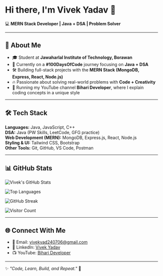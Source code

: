 # Hi there, I'm Vivek Yadav 👋  

💻 **MERN Stack Developer | Java + DSA | Problem Solver**

---

## 🚀 About Me  
- 🎓 Student at **Jawaharlal Institute of Technology, Borawan**  
- 🌱 Currently on a **#100DaysOfCode** journey focusing on **Java + DSA**  
- 🛠️ Building full-stack projects with the **MERN Stack (MongoDB, Express, React, Node.js)**  
- 🔥 Passionate about solving real-world problems with **Code + Creativity**  
- 🎥 Running my YouTube channel **Bihari Developer**, where I explain coding concepts in a unique style  

---

## 🛠️ Tech Stack  
**Languages:** Java, JavaScript, C++  
**DSA:** Java (PW Skills, LeetCode, GFG practice)  
**Web Development (MERN):** MongoDB, Express.js, React, Node.js  
**Styling & UI:** Tailwind CSS, Bootstrap  
**Other Tools:** Git, GitHub, VS Code, Postman  

---

## 📊 GitHub Stats  

![Vivek's GitHub Stats](https://github-readme-stats.vercel.app/api?username=vivekyadav247&show_icons=true&theme=tokyonight)  

![Top Languages](https://github-readme-stats.vercel.app/api/top-langs/?username=vivekyadav247&layout=compact&theme=tokyonight)  

![GitHub Streak](https://github-readme-streak-stats.herokuapp.com/?user=vivekyadav247&theme=tokyonight)  

![Visitor Count](https://profile-counter.glitch.me/vivekyadav247/count.svg)  

---

## 🌐 Connect With Me  
- 📧 Email: [vivekyad240706@gmail.com](mailto:vivekyad240706@gmail.com)  
- 💼 LinkedIn: [Vivek Yadav](https://linkedin.com/in/vivek-yadav)  
- 📺 YouTube: [Bihari Developer](https://youtube.com/@biharideveloper)  

---

✨ *"Code, Learn, Build, and Repeat."* 🚀
